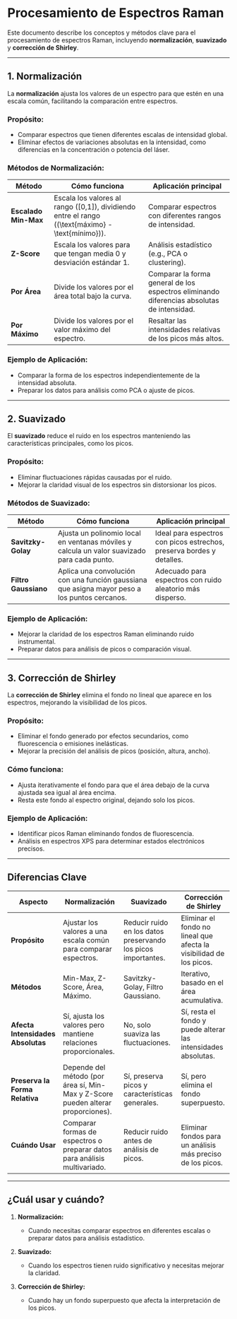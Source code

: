 # Procesamiento de Espectros Raman

Este documento describe los conceptos y métodos clave para el procesamiento de espectros Raman, incluyendo **normalización**, **suavizado** y **corrección de Shirley**.

---

## 1. Normalización

La **normalización** ajusta los valores de un espectro para que estén en una escala común, facilitando la comparación entre espectros.

### **Propósito:**
- Comparar espectros que tienen diferentes escalas de intensidad global.
- Eliminar efectos de variaciones absolutas en la intensidad, como diferencias en la concentración o potencia del láser.

### **Métodos de Normalización:**

| **Método**           | **Cómo funciona**                                                                                      | **Aplicación principal**                                                                   |
|-----------------------|-------------------------------------------------------------------------------------------------------|-------------------------------------------------------------------------------------------|
| **Escalado Min-Max**  | Escala los valores al rango \([0,1]\), dividiendo entre el rango \((\text{máximo} - \text{mínimo})\). | Comparar espectros con diferentes rangos de intensidad.                                   |
| **Z-Score**           | Escala los valores para que tengan media 0 y desviación estándar 1.                                  | Análisis estadístico (e.g., PCA o clustering).                                            |
| **Por Área**          | Divide los valores por el área total bajo la curva.                                                  | Comparar la forma general de los espectros eliminando diferencias absolutas de intensidad.|
| **Por Máximo**        | Divide los valores por el valor máximo del espectro.                                                 | Resaltar las intensidades relativas de los picos más altos.                               |

### **Ejemplo de Aplicación:**
- Comparar la forma de los espectros independientemente de la intensidad absoluta.
- Preparar los datos para análisis como PCA o ajuste de picos.

---

## 2. Suavizado

El **suavizado** reduce el ruido en los espectros manteniendo las características principales, como los picos.

### **Propósito:**
- Eliminar fluctuaciones rápidas causadas por el ruido.
- Mejorar la claridad visual de los espectros sin distorsionar los picos.

### **Métodos de Suavizado:**

| **Método**            | **Cómo funciona**                                                                                   | **Aplicación principal**                                                                  |
|------------------------|-----------------------------------------------------------------------------------------------------|------------------------------------------------------------------------------------------|
| **Savitzky-Golay**     | Ajusta un polinomio local en ventanas móviles y calcula un valor suavizado para cada punto.         | Ideal para espectros con picos estrechos, preserva bordes y detalles.                    |
| **Filtro Gaussiano**   | Aplica una convolución con una función gaussiana que asigna mayor peso a los puntos cercanos.        | Adecuado para espectros con ruido aleatorio más disperso.                                |

### **Ejemplo de Aplicación:**
- Mejorar la claridad de los espectros Raman eliminando ruido instrumental.
- Preparar datos para análisis de picos o comparación visual.

---

## 3. Corrección de Shirley

La **corrección de Shirley** elimina el fondo no lineal que aparece en los espectros, mejorando la visibilidad de los picos.

### **Propósito:**
- Eliminar el fondo generado por efectos secundarios, como fluorescencia o emisiones inelásticas.
- Mejorar la precisión del análisis de picos (posición, altura, ancho).

### **Cómo funciona:**
- Ajusta iterativamente el fondo para que el área debajo de la curva ajustada sea igual al área encima.
- Resta este fondo al espectro original, dejando solo los picos.

### **Ejemplo de Aplicación:**
- Identificar picos Raman eliminando fondos de fluorescencia.
- Análisis en espectros XPS para determinar estados electrónicos precisos.

---

## Diferencias Clave

| **Aspecto**               | **Normalización**                                         | **Suavizado**                                      | **Corrección de Shirley**                          |
|----------------------------|----------------------------------------------------------|---------------------------------------------------|---------------------------------------------------|
| **Propósito**              | Ajustar los valores a una escala común para comparar espectros. | Reducir ruido en los datos preservando los picos importantes. | Eliminar el fondo no lineal que afecta la visibilidad de los picos. |
| **Métodos**                | Min-Max, Z-Score, Área, Máximo.                          | Savitzky-Golay, Filtro Gaussiano.                 | Iterativo, basado en el área acumulativa.         |
| **Afecta Intensidades Absolutas** | Sí, ajusta los valores pero mantiene relaciones proporcionales. | No, solo suaviza las fluctuaciones.              | Sí, resta el fondo y puede alterar las intensidades absolutas. |
| **Preserva la Forma Relativa** | Depende del método (por área sí, Min-Max y Z-Score pueden alterar proporciones). | Sí, preserva picos y características generales.   | Sí, pero elimina el fondo superpuesto.           |
| **Cuándo Usar**            | Comparar formas de espectros o preparar datos para análisis multivariado. | Reducir ruido antes de análisis de picos.         | Eliminar fondos para un análisis más preciso de los picos. |

---

## ¿Cuál usar y cuándo?

1. **Normalización:**
   - Cuando necesitas comparar espectros en diferentes escalas o preparar datos para análisis estadístico.

2. **Suavizado:**
   - Cuando los espectros tienen ruido significativo y necesitas mejorar la claridad.

3. **Corrección de Shirley:**
   - Cuando hay un fondo superpuesto que afecta la interpretación de los picos.

